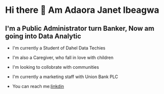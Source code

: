 # Hi there 👋 Am Adaora Janet Ibeagwa #
## I'm a Public Administrator turn Banker, Now am going into Data Analytic
- I'm currently a Student of Dahel Data Techies

- I'm also a Caregiver, who fall in love with children
  
- I'm looking to collobrate with communities

- I'm currently a marketing staff with Union Bank PLC

- You can reach me:[linkdin](https://www.linkedin.com/in/adaora-janet-85ab27a9/)




